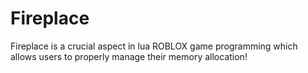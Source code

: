 # Fireplace
Fireplace is a crucial aspect in lua ROBLOX game programming which allows users to properly manage their memory allocation!
